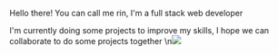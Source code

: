 Hello there!
You can call me rin,
I'm a full stack web developer

I'm currently doing some projects to improve my skills, I hope we can collaborate to do some projects together
\n![](https://komarev.com/ghpvc/?username=your-github-R1N-NY44)
